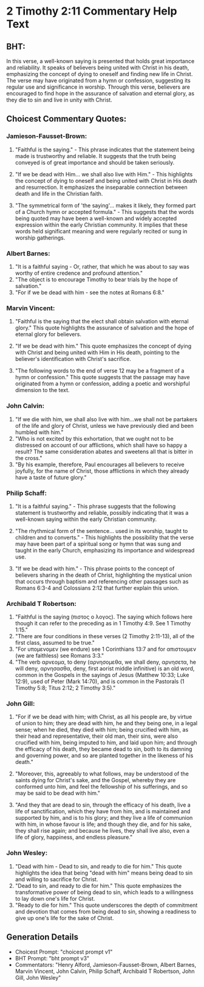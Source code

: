 # 2 Timothy 2:11 Commentary Help Text

## BHT:
In this verse, a well-known saying is presented that holds great importance and reliability. It speaks of believers being united with Christ in his death, emphasizing the concept of dying to oneself and finding new life in Christ. The verse may have originated from a hymn or confession, suggesting its regular use and significance in worship. Through this verse, believers are encouraged to find hope in the assurance of salvation and eternal glory, as they die to sin and live in unity with Christ.

## Choicest Commentary Quotes:
### Jamieson-Fausset-Brown:
1. "Faithful is the saying." - This phrase indicates that the statement being made is trustworthy and reliable. It suggests that the truth being conveyed is of great importance and should be taken seriously.

2. "If we be dead with Him... we shall also live with Him." - This highlights the concept of dying to oneself and being united with Christ in His death and resurrection. It emphasizes the inseparable connection between death and life in the Christian faith.

3. "The symmetrical form of 'the saying'... makes it likely, they formed part of a Church hymn or accepted formula." - This suggests that the words being quoted may have been a well-known and widely accepted expression within the early Christian community. It implies that these words held significant meaning and were regularly recited or sung in worship gatherings.

### Albert Barnes:
1. "It is a faithful saying - Or, rather, that which he was about to say was worthy of entire credence and profound attention."
2. "The object is to encourage Timothy to bear trials by the hope of salvation."
3. "For if we be dead with him - see the notes at Romans 6:8."

### Marvin Vincent:
1. "Faithful is the saying that the elect shall obtain salvation with eternal glory." This quote highlights the assurance of salvation and the hope of eternal glory for believers.

2. "If we be dead with him." This quote emphasizes the concept of dying with Christ and being united with Him in His death, pointing to the believer's identification with Christ's sacrifice.

3. "The following words to the end of verse 12 may be a fragment of a hymn or confession." This quote suggests that the passage may have originated from a hymn or confession, adding a poetic and worshipful dimension to the text.

### John Calvin:
1. "If we die with him, we shall also live with him...we shall not be partakers of the life and glory of Christ, unless we have previously died and been humbled with him." 
2. "Who is not excited by this exhortation, that we ought not to be distressed on account of our afflictions, which shall have so happy a result? The same consideration abates and sweetens all that is bitter in the cross."
3. "By his example, therefore, Paul encourages all believers to receive joyfully, for the name of Christ, those afflictions in which they already have a taste of future glory."

### Philip Schaff:
1. "It is a faithful saying." - This phrase suggests that the following statement is trustworthy and reliable, possibly indicating that it was a well-known saying within the early Christian community.

2. "The rhythmical form of the sentence... used in its worship, taught to children and to converts." - This highlights the possibility that the verse may have been part of a spiritual song or hymn that was sung and taught in the early Church, emphasizing its importance and widespread use.

3. "If we be dead with him." - This phrase points to the concept of believers sharing in the death of Christ, highlighting the mystical union that occurs through baptism and referencing other passages such as Romans 6:3-4 and Colossians 2:12 that further explain this union.

### Archibald T Robertson:
1. "Faithful is the saying (πιστος ο λογος). The saying which follows here though it can refer to the preceding as in 1 Timothy 4:9. See 1 Timothy 1:15."
2. "There are four conditions in these verses (2 Timothy 2:11-13), all of the first class, assumed to be true."
3. "For υπομενομεν (we endure) see 1 Corinthians 13:7 and for απιστουμεν (we are faithless) see Romans 3:3."
4. "The verb αρνεομα, to deny (αρνησομεθα, we shall deny, αρνησετα, he will deny, αρνησασθα, deny, first aorist middle infinitive) is an old word, common in the Gospels in the sayings of Jesus (Matthew 10:33; Luke 12:9), used of Peter (Mark 14:70), and is common in the Pastorals (1 Timothy 5:8; Titus 2:12; 2 Timothy 3:5)."

### John Gill:
1. "For if we be dead with him; with Christ, as all his people are, by virtue of union to him; they are dead with him, he and they being one, in a legal sense; when he died, they died with him; being crucified with him, as their head and representative, their old man, their sins, were also crucified with him, being imputed to him, and laid upon him; and through the efficacy of his death, they became dead to sin, both to its damning and governing power, and so are planted together in the likeness of his death." 

2. "Moreover, this, agreeably to what follows, may be understood of the saints dying for Christ's sake, and the Gospel, whereby they are conformed unto him, and feel the fellowship of his sufferings, and so may be said to be dead with him."

3. "And they that are dead to sin, through the efficacy of his death, live a life of sanctification, which they have from him, and is maintained and supported by him, and is to his glory; and they live a life of communion with him, in whose favour is life; and though they die, and for his sake, they shall rise again; and because he lives, they shall live also, even a life of glory, happiness, and endless pleasure."

### John Wesley:
1. "Dead with him - Dead to sin, and ready to die for him." This quote highlights the idea that being "dead with him" means being dead to sin and willing to sacrifice for Christ.
2. "Dead to sin, and ready to die for him." This quote emphasizes the transformative power of being dead to sin, which leads to a willingness to lay down one's life for Christ.
3. "Ready to die for him." This quote underscores the depth of commitment and devotion that comes from being dead to sin, showing a readiness to give up one's life for the sake of Christ.


## Generation Details
- Choicest Prompt: "choicest prompt v1"
- BHT Prompt: "bht prompt v3"
- Commentators: "Henry Alford, Jamieson-Fausset-Brown, Albert Barnes, Marvin Vincent, John Calvin, Philip Schaff, Archibald T Robertson, John Gill, John Wesley"

